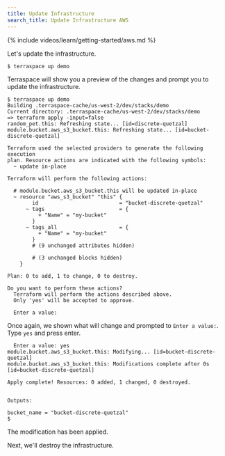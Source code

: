 ```yaml
---
title: Update Infrastructure
search_title: Update Infrastructure AWS
---
```


{% include videos/learn/getting-started/aws.md %}

Let's update the infrastructure.

    $ terraspace up demo

Terraspace will show you a preview of the changes and prompt you to update the infrastructure.

    $ terraspace up demo
    Building .terraspace-cache/us-west-2/dev/stacks/demo
    Current directory: .terraspace-cache/us-west-2/dev/stacks/demo
    => terraform apply -input=false
    random_pet.this: Refreshing state... [id=discrete-quetzal]
    module.bucket.aws_s3_bucket.this: Refreshing state... [id=bucket-discrete-quetzal]

    Terraform used the selected providers to generate the following execution
    plan. Resource actions are indicated with the following symbols:
      ~ update in-place

    Terraform will perform the following actions:

      # module.bucket.aws_s3_bucket.this will be updated in-place
      ~ resource "aws_s3_bucket" "this" {
            id                          = "bucket-discrete-quetzal"
          ~ tags                        = {
              + "Name" = "my-bucket"
            }
          ~ tags_all                    = {
              + "Name" = "my-bucket"
            }
            # (9 unchanged attributes hidden)

            # (3 unchanged blocks hidden)
        }

    Plan: 0 to add, 1 to change, 0 to destroy.

    Do you want to perform these actions?
      Terraform will perform the actions described above.
      Only 'yes' will be accepted to approve.

      Enter a value:

Once again, we shown what will change and prompted to `Enter a value:`. Type `yes` and press enter.

      Enter a value: yes
    module.bucket.aws_s3_bucket.this: Modifying... [id=bucket-discrete-quetzal]
    module.bucket.aws_s3_bucket.this: Modifications complete after 0s [id=bucket-discrete-quetzal]

    Apply complete! Resources: 0 added, 1 changed, 0 destroyed.


    Outputs:

    bucket_name = "bucket-discrete-quetzal"
    $

The modification has been applied.

Next, we'll destroy the infrastructure.
